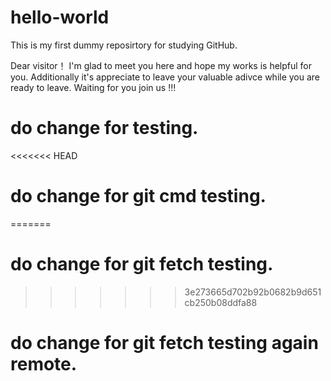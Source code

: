 # hello-world
This is my first dummy reposirtory for studying GitHub.

Dear visitor！
I'm glad to meet you here and hope my works is helpful for you. Additionally it's appreciate to leave your valuable adivce while you are ready to leave.
Waiting for you join us !!!
# do change for testing.
<<<<<<< HEAD
# do change for git cmd testing.
=======
# do change for git fetch testing.
>>>>>>> 3e273665d702b92b0682b9d651cb250b08ddfa88
# do change for git fetch testing again remote.
